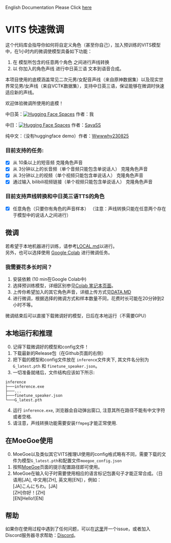 English Documentation Please Click [here](https://github.com/Plachtaa/VITS-fast-fine-tuning/blob/main/README.md)
# VITS 快速微调
这个代码库会指导你如何将自定义角色（甚至你自己），加入预训练的VITS模型中，在1小时内的微调使模型具备如下功能：  
1. 在 模型所包含的任意两个角色 之间进行声线转换
2. 以 你加入的角色声线 进行中日英三语 文本到语音合成。  

本项目使用的底模涵盖常见二次元男/女配音声线（来自原神数据集）以及现实世界常见男/女声线（来自VCTK数据集），支持中日英三语，保证能够在微调时快速适应新的声线。

欢迎体验微调所使用的底模！  

中日英：[![Hugging Face Spaces](https://img.shields.io/badge/%F0%9F%A4%97%20Hugging%20Face-Spaces-blue)](https://huggingface.co/spaces/Plachta/VITS-Umamusume-voice-synthesizer) 作者：我  

中日：[![Hugging Face Spaces](https://img.shields.io/badge/%F0%9F%A4%97%20Hugging%20Face-Spaces-blue)](https://huggingface.co/spaces/sayashi/vits-uma-genshin-honkai) 作者：[SayaSS](https://github.com/SayaSS)  

纯中文：（没有huggingface demo）作者：[Wwwwhy230825](https://github.com/Wwwwhy230825)

### 目前支持的任务:
- [x] 从 10条以上的短音频 克隆角色声音
- [x] 从 3分钟以上的长音频（单个音频只能包含单说话人） 克隆角色声音
- [x] 从 3分钟以上的视频（单个视频只能包含单说话人） 克隆角色声音
- [x] 通过输入 bilibili视频链接（单个视频只能包含单说话人） 克隆角色声音

### 目前支持声线转换和中日英三语TTS的角色
- [x] 任意角色（只要你有角色的声音样本）
（注意：声线转换只能在任意两个存在于模型中的说话人之间进行）




## 微调
若希望于本地机器进行训练，请参考[LOCAL.md](https://github.com/Plachtaa/VITS-fast-fine-tuning/blob/main/LOCAL.md)以进行。  
另外，也可以选择使用 [Google Colab](https://colab.research.google.com/drive/1pn1xnFfdLK63gVXDwV4zCXfVeo8c-I-0?usp=sharing)
进行微调任务。
### 我需要花多长时间？
1. 安装依赖 (10 min在Google Colab中)
2. 选择预训练模型，详细区别参见[Colab 笔记本页面](https://colab.research.google.com/drive/1pn1xnFfdLK63gVXDwV4zCXfVeo8c-I-0?usp=sharing)。
3. 上传你希望加入的其它角色声音，详细上传方式见[DATA.MD](https://github.com/Plachtaa/VITS-fast-fine-tuning/blob/main/DATA.MD)
4. 进行微调，根据选择的微调方式和样本数量不同，花费时长可能在20分钟到2小时不等。

微调结束后可以直接下载微调好的模型，日后在本地运行（不需要GPU）

## 本地运行和推理
0. 记得下载微调好的模型和config文件！
1. 下载最新的Release包（在Github页面的右侧）
2. 把下载的模型和config文件放在 `inference`文件夹下, 其文件名分别为 `G_latest.pth` 和 `finetune_speaker.json`。
3. 一切准备就绪后，文件结构应该如下所示:
```
inference
├───inference.exe
├───...
├───finetune_speaker.json
└───G_latest.pth
```
4. 运行 `inference.exe`, 浏览器会自动弹出窗口, 注意其所在路径不能有中文字符或者空格.
5. 请注意，声线转换功能需要安装`ffmpeg`才能正常使用.

## 在MoeGoe使用
0. MoeGoe以及类似其它VITS推理UI使用的config格式略有不同，需要下载的文件为模型`G_latest.pth`和配置文件`moegoe_config.json`
1. 按照[MoeGoe](https://github.com/CjangCjengh/MoeGoe)页面的提示配置路径即可使用。
2. MoeGoe在输入句子时需要使用相应的语言标记包裹句子才能正常合成。（日语用[JA], 中文用[ZH], 英文用[EN]），例如：  
[JA]こんにちわ。[JA]  
[ZH]你好！[ZH]  
[EN]Hello![EN]  

## 帮助
如果你在使用过程中遇到了任何问题，可以在[这里](https://github.com/Plachtaa/VITS-fast-fine-tuning/issues/new)开一个issue，或者加入Discord服务器寻求帮助：[Discord](https://discord.gg/TcrjDFvm5A)。
